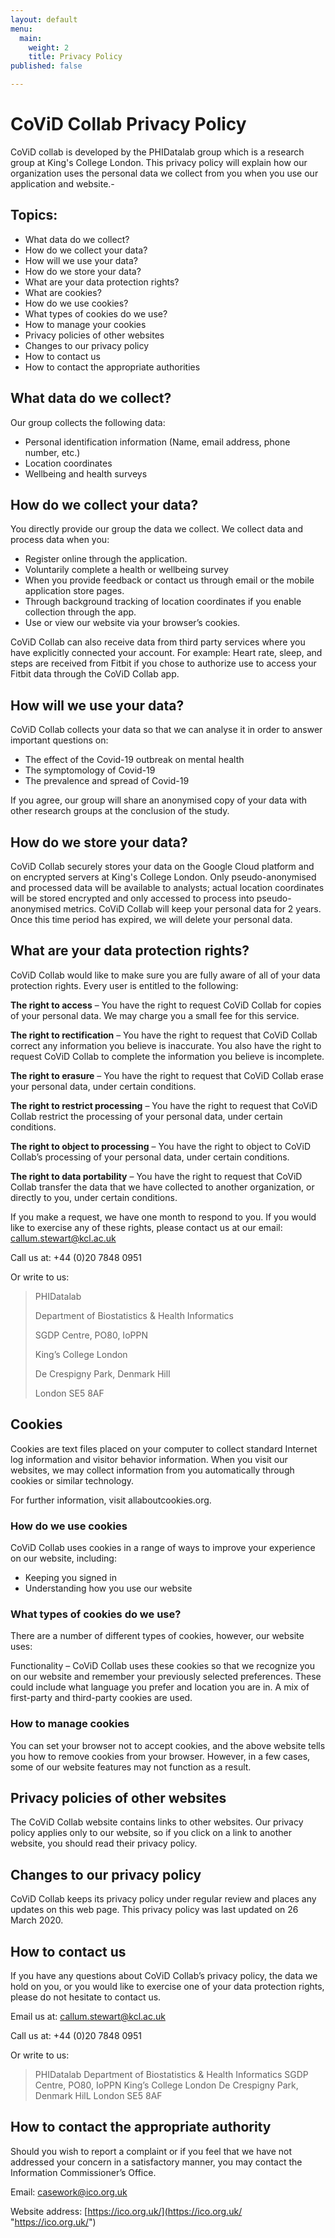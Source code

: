```yaml
---
layout: default
menu:
  main:
    weight: 2
    title: Privacy Policy
published: false

---
```

# CoViD Collab Privacy Policy

CoViD collab is developed by the PHIDatalab group which is a research group at King's College London. This privacy policy will explain how our organization uses the personal data we collect from you when you use our application and website.-

## Topics:

* What data do we collect?
* How do we collect your data?
* How will we use your data?
* How do we store your data?
* What are your data protection rights?
* What are cookies?
* How do we use cookies?
* What types of cookies do we use?
* How to manage your cookies
* Privacy policies of other websites
* Changes to our privacy policy
* How to contact us
* How to contact the appropriate authorities

## What data do we collect?

Our group collects the following data:

* Personal identification information (Name, email address, phone number, etc.)
* Location coordinates
* Wellbeing and health surveys

## How do we collect your data?

You directly provide our group the data we collect. We collect data and process data when you:

* Register online through the application.
* Voluntarily complete a health or wellbeing survey
* When you provide feedback or contact us through email or the mobile application store pages.
* Through background tracking of location coordinates if you enable collection through the app.
* Use or view our website via your browser’s cookies.

CoViD Collab can also receive data from third party services where you have explicitly connected your account. For example: Heart rate, sleep, and steps are received from Fitbit if you chose to authorize use to access your Fitbit data through the CoViD Collab app.

## How will we use your data?

CoViD Collab collects your data so that we can analyse it in order to answer important questions on:

* The effect of the Covid-19 outbreak on mental health
* The symptomology of Covid-19
* The prevalence and spread of Covid-19

If you agree, our group will share an anonymised copy of your data with other research groups at the conclusion of the study.

## How do we store your data?

CoViD Collab securely stores your data on the Google Cloud platform and on encrypted servers at King's College London. Only pseudo-anonymised and processed data will be available to analysts; actual location coordinates will be stored encrypted and only accessed to process into pseudo-anonymised metrics. CoViD Collab will keep your personal data for 2 years. Once this time period has expired, we will delete your personal data.

## What are your data protection rights?

CoViD Collab would like to make sure you are fully aware of all of your data protection rights. Every user is entitled to the following:

**The right to access** – You have the right to request CoViD Collab for copies of your personal data. We may charge you a small fee for this service.

**The right to rectification** – You have the right to request that CoViD Collab correct any information you believe is inaccurate. You also have the right to request CoViD Collab to complete the information you believe is incomplete.

**The right to erasure** – You have the right to request that CoViD Collab erase your personal data, under certain conditions.

**The right to restrict processing** – You have the right to request that CoViD Collab restrict the processing of your personal data, under certain conditions.

**The right to object to processing** – You have the right to object to CoViD Collab’s processing of your personal data, under certain conditions.

**The right to data portability** – You have the right to request that CoViD Collab transfer the data that we have collected to another organization, or directly to you, under certain conditions.

If you make a request, we have one month to respond to you. If you would like to exercise any of these rights, please contact us at our email: [callum.stewart@kcl.ac.uk](callum.stewart@kcl.ac.uk "callum.stewart@kcl.ac.uk")

Call us at: +44 (0)20 7848 0951

Or write to us:

> PHIDatalab
>
> Department of Biostatistics & Health Informatics
>
> SGDP Centre, PO80, IoPPN
>
> King’s College London
>
> De Crespigny Park, Denmark Hill
>
> London SE5 8AF

## Cookies

Cookies are text files placed on your computer to collect standard Internet log information and visitor behavior information. When you visit our websites, we may collect information from you automatically through cookies or similar technology.

For further information, visit allaboutcookies.org.

### How do we use cookies

CoViD Collab uses cookies in a range of ways to improve your experience on our website, including:

* Keeping you signed in
* Understanding how you use our website

### What types of cookies do we use?

There are a number of different types of cookies, however, our website uses:

Functionality – CoViD Collab uses these cookies so that we recognize you on our website and remember your previously selected preferences. These could include what language you prefer and location you are in. A mix of first-party and third-party cookies are used.

### How to manage cookies

You can set your browser not to accept cookies, and the above website tells you how to remove cookies from your browser. However, in a few cases, some of our website features may not function as a result.

## Privacy policies of other websites

The CoViD Collab website contains links to other websites. Our privacy policy applies only to our website, so if you click on a link to another website, you should read their privacy policy.

## Changes to our privacy policy

CoViD Collab keeps its privacy policy under regular review and places any updates on this web page. This privacy policy was last updated on 26 March 2020.

## How to contact us

If you have any questions about CoViD Collab’s privacy policy, the data we hold on you, or you would like to exercise one of your data protection rights, please do not hesitate to contact us.

Email us at: [callum.stewart@kcl.ac.uk](callum.stewart@kcl.ac.uk "callum.stewart@kcl.ac.uk")

Call us at: +44 (0)20 7848 0951

Or write to us:
> PHIDatalab
> Department of Biostatistics & Health Informatics
> SGDP Centre, PO80, IoPPN
> King’s College London
> De Crespigny Park, Denmark HilL
> London SE5 8AF

## How to contact the appropriate authority

Should you wish to report a complaint or if you feel that we have not addressed your concern in a satisfactory manner, you may contact the Information Commissioner’s Office.

Email: [casework@ico.org.uk](mailto:casework@ico.org.uk)

Website address: [https://ico.org.uk/](https://ico.org.uk/ "https://ico.org.uk/")